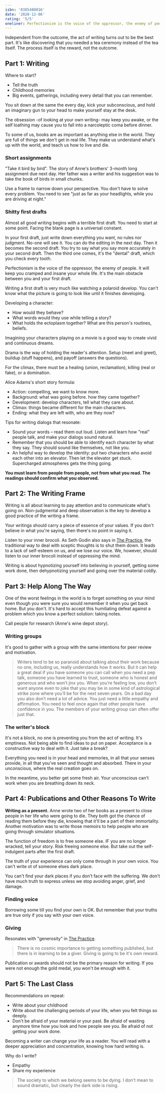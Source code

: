 ```yaml
---
isbn: '0385480016'
date: '2020-12-06'
rating: '5/5'
oneliner: Perfectionism is the voice of the oppressor, the enemy of people. It will keep you cramped and insane your whole life.
---
```


Independent from the outcome, the act of writing turns out to be the best part.
It's like discovering that you needed a tea ceremony instead of the tea itself. The process itself is the reward, not the outcome.

## Part 1: Writing

Where to start?

- Tell the truth
- Childhood memories
- Big events, gatherings, including every detail that you can remember.

You sit down at the same the every day, kick your subconscious, and hold an imaginary gun to your head to make yourself stay at the desk.

The obsession -of looking at your own writing- may keep you awake, or the self loathing may cause you to fall into a narcoleptic coma before dinner.

To some of us, books are as important as anything else in the world. They are full of things we don't get in real life. They make us understand what's up with the world, and teach us how to live and die.

### Short assignments

"Take it bird by bird". The story of Anne's brothers' 3-month long assignment due next day. Her father was a writer and his suggestion was to take the book of birds in small chunks.

Use a frame to narrow down your perspective. You don't have to solve every problem. You need to see "just as far as your headlights, while you are driving at night."

### Shitty first drafts

Almost all good writing begins with a terrible first draft. You need to start at some point. Facing the blank page is a universal constant.

In your first draft, just write down everything you want, no rules nor judgment. No-one will see it. You can do the editing in the next day. Then it becomes the second draft. You try to say what you say more accurately in your second draft. Then the third one comes, it's the "dental" draft, which you check every tooth.

Perfectionism is the voice of the oppressor, the enemy of people. It will keep you cramped and insane your whole life. It's the main obstacle between you and your first draft.

Writing a first draft is very much like watching a polaroid develop. You can't know what the picture is going to look like until it finishes developing.

Developing a character:

- How would they behave?
- What words would they use while telling a story?
- What holds the ectoplasm together? What are this person's routines, beliefs.

Imagining your characters playing on a movie is a good way to create vivid and continuous dreams.

Drama is the way of holding the reader's attention. Setup (meet and greet), buildup (stuff happens), and payoff (answers the questions).

For the climax, there must be a healing (union, reclamation), killing (real or fake), or a domination.

Alice Adams's short story formula:

- Action: compelling, we want to know more.
- Background: what was going before. how they came together?
- Development: develop characters, tell what they care about.
- Climax: things became different for the main characters.
- Ending: what they are left with, who are they now?

Tips for writing dialogs that resonate:

- Sound your words – read them out loud. Listen and learn how "real" people talk, and make your dialogs sound natural.
- Remember that you should be able to identify each character by what they say. They should sound like themselves, not like you.
- An helpful way to develop the identity: put two characters who avoid each other into an elevator. Then let the elevator get stuck. Supercharged atmospheres gets the thing going.

**You must learn from people from people, not from what you read. The readings should confirm what you observed.**

## Part 2: The Writing Frame

Writing is all about learning to pay attention and to communicate what's going on. Non-judgmental and deep observation is the key to develop a good practice of the writing a frame.

Your writings should carry a piece of essence of your values. If you don't believe in what you're saying, then there's no point in saying it.

Listen to your inner brocoli. As Seth Godin also says in [The Practice](./the-practice.md), the traditional way to deal with sceptic thoughts is to shut them down. It leads to a lack of self-esteem on us, and we lose our voice. We, however, should listen to our inner brocoli instead of oppressing the mind.

Writing is about hypnotizing yourself into believing in yourself, getting some work done, then dehypnotizing yourself and going over the material coldly.

## Part 3: Help Along The Way

One of the worst feelings in the world is to forget something on your mind even though you were sure you would remember it when you get back home. But you don't. It's hard to accept this humiliating defeat against a problem which you know a perfect solution: taking notes.

Call people for research (Anne's wine depot story).

### Writing groups

It's good to gather with a group with the same intentions for peer review and motivation.

> Writers tend to be so paranoid about talking about their work because no one, including us, really understands how it works. But it can help a great deal if you have someone you can call when you need a pep talk, someone you have learned to trust, someone who is honest and generous and who won’t jinx you. When you’re feeling low, you don’t want anyone even to joke that you may be in some kind of astrological strike zone where you’ll be for the next seven years. On a bad day you also don’t need a lot of advice. You just need a little empathy and affirmation. You need to feel once again that other people have confidence in you. The members of your writing group can often offer just that.

### The writer's block

It's not a block, no one is preventing you from the act of writing. It's emptiness. Not being able to find ideas to put on paper. Acceptance is a constructive way to deal with it. Just take a break?

Everything you need is in your head and memories, in all that your senses provide, in all that you've seen and thought and absorbed. There in your unconscious, where the real creation goes on.

In the meantime, you better get some fresh air. Your unconscious can't work when you are breathing down its neck.

## Part 4: Publications and Other Reasons To Write

**Writing as a present.** Anne wrote two of her books as a present to close people in her life who were going to die. They both got the chance of reading them before they die, knowing that it'll be a part of their immortality. Another motivation was to write those memoirs to help people who are going through simulator situations.

The function of freedom is to free someone else. IF you are no longer wracked, tell your story. Risk freeing someone else. But take out the self-indulgent parts after the first draft.

The truth of your experience can only come through in your own voice. You can't write ot of someone elses dark place.

You can't find your dark places if you don't face with the suffering. We don't have much truth to express unless we stop avoiding anger, grief, and damage.

### Finding voice

Borrowing some till you find your own is OK. But remember that your truths are true only if you say with your own voice.

### Giving

Resonates with "generosity" in [The Practice](./the-practice.md).

> There is no cosmic importance to getting something published, but there is in learning to be a giver. Giving is going to be it's own reward.

Publication or awards should not be the primary reason for writing. If you were not enough the gold medal, you won't be enough with it.

## Part 5: The Last Class

Recommendations on repeat:

- Write about your childhood
- Write about the challenging periods of your life, when you felt things so deeply.
- Don't be afraid of your material or your past. Be afraid of wasting anymore time how you look and how people see you. Be afraid of not getting your work done.

Becoming a writer can change your life as a reader. You will read with a deeper appreciation and concentration, knowing how hard writing is.

Why do I write?

- Empathy
- Share my experience

> The society to which we belong seems to be dying. I don't mean to sound dramatic, but clearly the dark side is rising.
